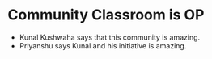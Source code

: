 # Community Classroom is OP

- Kunal Kushwaha says that this community is amazing.
- Priyanshu says Kunal and his initiative is amazing.
